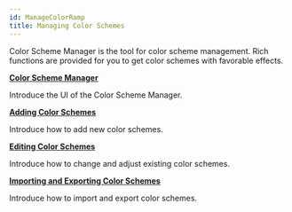 ```yaml
---
id: ManageColorRamp
title: Managing Color Schemes
---
```

Color Scheme Manager is the tool for color scheme management. Rich functions are provided for you to get color schemes with favorable effects.

[**Color Scheme Manager**](ColorRampManager)

Introduce the UI of the Color Scheme Manager.

[**Adding Color Schemes**](AddColorRamp)

Introduce how to add new color schemes.

[**Editing Color Schemes**](EditColorRamp)

Introduce how to change and adjust existing color schemes.

[**Importing and Exporting Color Schemes**](ImportExport)

Introduce how to import and export color schemes.

